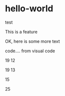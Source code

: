 # hello-world
test

This is a feature					

OK, here is some more text


code.... from visual code 

19 12

19 13

15

25